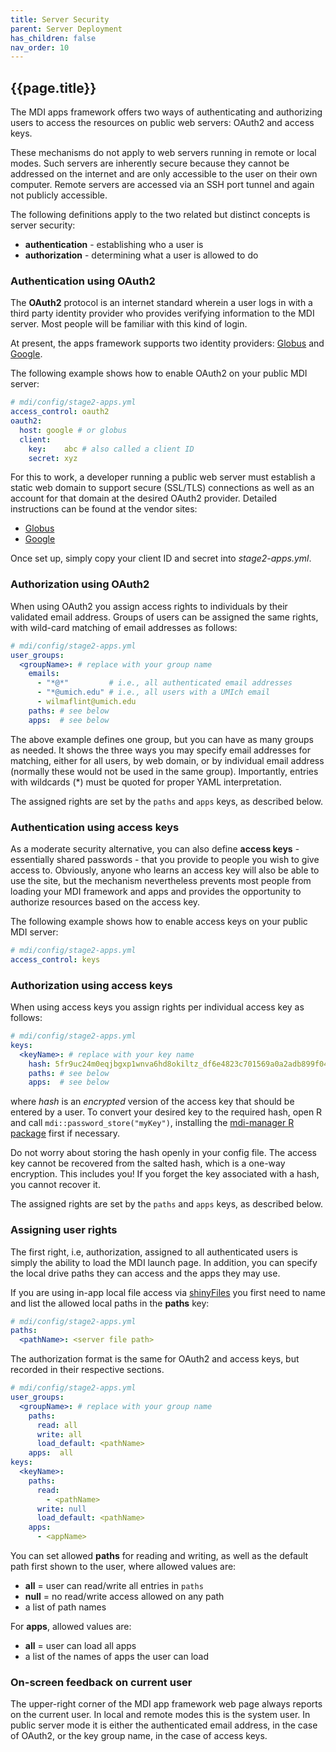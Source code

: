 ```yaml
---
title: Server Security
parent: Server Deployment
has_children: false
nav_order: 10
---
```


## {{page.title}}

The MDI apps framework offers two ways of
authenticating and authorizing users to access 
the resources on public web servers: OAuth2
and access keys.

These mechanisms do not apply to web servers
running in remote or local modes. Such servers
are inherently secure because they cannot be
addressed on the internet and are only accessible
to the user on their own computer. Remote servers
are accessed via an SSH port tunnel and again
not publicly accessible.

The following definitions apply to the two related
but distinct concepts is server security:
- **authentication** - establishing who a user is
- **authorization** - determining what a user is allowed to do

### Authentication using OAuth2

The **OAuth2** protocol is an internet standard wherein
a user logs in with a third party identity provider who 
provides verifying information to the MDI server. Most people
will be familiar with this kind of login.

At present, the apps framework supports two identity providers:
[Globus](https://www.globus.org/)
and
[Google](https://www.google.com/).

The following example shows how to enable OAuth2 on your
public MDI server:

```yml
# mdi/config/stage2-apps.yml
access_control: oauth2
oauth2:
  host: google # or globus
  client:
    key:    abc # also called a client ID
    secret: xyz
```

For this to work, a developer running a public web server
must establish a static web domain to support
secure (SSL/TLS) connections as well as an account for that domain
at the desired OAuth2 provider. Detailed instructions can be
found at the vendor sites:

- [Globus](https://docs.globus.org/api/auth/)
- [Google](https://developers.google.com/identity/protocols/oauth2)

Once set up, simply copy your client ID and secret into _stage2-apps.yml_.

### Authorization using OAuth2

When using OAuth2 you assign access rights to individuals
by their validated email address. Groups of users
can be assigned the same rights, with wild-card matching
of email addresses as follows:

```yml
# mdi/config/stage2-apps.yml
user_groups:
  <groupName>: # replace with your group name
    emails:
      - "*@*"         # i.e., all authenticated email addresses
      - "*@umich.edu" # i.e., all users with a UMIch email   
      - wilmaflint@umich.edu
    paths: # see below
    apps:  # see below
```

The above example defines one group, but you can have as many
groups as needed. It shows the three ways you may specify email
addresses for matching, either for all users, by web domain, or
by individual email address (normally these would not be used
in the same group). Importantly, entries with wildcards (*)
must be quoted for proper YAML interpretation.

The assigned rights are set by the `paths` and `apps` keys, 
as described below.

### Authentication using access keys

As a moderate security alternative, you can also define 
**access keys** - essentially shared passwords - that you provide
to people you wish to give access to. Obviously, anyone who
learns an access key will also be able to use the site, but the 
mechanism nevertheless prevents most people from 
loading your MDI framework and apps and provides the opportunity
to authorize resources based on the access key.

The following example shows how to enable access keys on your
public MDI server:

```yml
# mdi/config/stage2-apps.yml
access_control: keys
```

### Authorization using access keys

When using access keys you assign rights per individual
access key as follows:

```yml
# mdi/config/stage2-apps.yml
keys:
  <keyName>: # replace with your key name
    hash: 5fr9uc24m0eqjbgxp1wnva6hd8okiltz_df6e4823c701569a0a2adb899f041e9d
    paths: # see below
    apps:  # see below
```

where _hash_ is an  _encrypted_ version of the access key 
that should be entered by a user. To convert your desired key to the
required hash, open R and call `mdi::password_store("myKey")`, 
installing the 
[mdi-manager R package](https://github.com/MiDataInt/mdi-manager)
first if necessary.

Do not worry about storing the hash openly in your config file.
The access key cannot be recovered from the salted hash, 
which is a one-way encryption. This includes you! If you forget
the key associated with a hash, you cannot recover it.

The assigned rights are set by the `paths` and `apps` keys, 
as described below.

### Assigning user rights

The first right, i.e, authorization, assigned to all
authenticated users is simply the ability to load the MDI
launch page.  In addition, you can specify the local drive
paths they can access and the apps they may use.

If you are using in-app local file access via
[shinyFiles](/mdi-apps-framework/docs/server-deployment/shinyFiles.html)
you first need
to name and list the allowed local paths in the **paths** key:

```yml
# mdi/config/stage2-apps.yml
paths:
  <pathName>: <server file path>
```

The authorization format is the same for OAuth2 and access keys, 
but recorded in their respective sections.

```yml
# mdi/config/stage2-apps.yml
user_groups:
  <groupName>: # replace with your group name
    paths: 
      read: all
      write: all
      load_default: <pathName>
    apps:  all
keys:
  <keyName>:
    paths: 
      read: 
        - <pathName>
      write: null
      load_default: <pathName>
    apps:  
      - <appName>
```

You can set allowed **paths** for reading and writing,
as well as the default path first shown to the user, where allowed values
are:
- **all** = user can read/write all entries in `paths`
- **null** = no read/write access allowed on any path
- a list of path names

For **apps**, allowed values are: 
- **all** = user can load all apps
- a list of the names of apps the user can load

### On-screen feedback on current user

The upper-right corner of the MDI app framework web page
always reports on the current user. In local and remote modes
this is the system user. In public server mode it is either 
the authenticated email address, in the case of OAuth2, or
the key group name, in the case of access keys.
